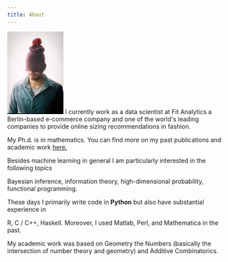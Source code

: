 ```yaml
---
title: About
---
```


<img src="images/me.jpg" alt="me" width=130 class="textwrapleft"/>
I currently work as a data scientist at Fit Analytics a Berlin-based e-commerce company and one of the world's leading companies to provide online sizing recommendations in fashion.



My Ph.d. is in mathematics. You can find more on my past publications and academic work <a href="academia.html">here.</a>



Besides machine learning in general I am particularly interested in the following topics



Bayesian inference,
information theory,
high-dimensional probability,
functional programming.


These days I primarily write code in **Python** but also have substantial experience in 

R,
C / C++,
Haskell.
Moreover, I used Matlab, Perl, and Mathematica in the past.


My academic work was based on Geometry the Numbers (basically the intersection of number theory and geometry) and Additive Combinatorics.
